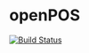# openPOS

[![Build Status](https://travis-ci.org/juanromanf/openpos.svg?branch=master)](https://travis-ci.org/juanromanf/openpos)

